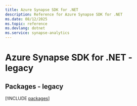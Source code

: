 ```yaml
---
title: Azure Synapse SDK for .NET
description: Reference for Azure Synapse SDK for .NET
ms.date: 08/12/2025
ms.topic: reference
ms.devlang: dotnet
ms.service: synapse-analytics
---
```

# Azure Synapse SDK for .NET - legacy
## Packages - legacy
[!INCLUDE [packages](synapse-index.md)]